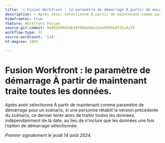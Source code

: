 ```yaml
---
title: '« Fusion Workfront : le paramètre de démarrage À partir de maintenant traite toutes les données. »'
description: « Après avoir sélectionné À partir de maintenant comme paramètre de démarrage pour un scénario, si une personne rétablit la version précédente du scénario, ce dernier tente alors de traiter toutes les données, indépendamment de la date, au lieu de n’inclure que les données une fois l’option de démarrage sélectionnée. »
hidefromtoc: true
feature: Workfront Fusion
source-git-commit: 8e095890454b39f046eb8ea2ee9505bdf25c8237
workflow-type: ht
source-wordcount: '118'
ht-degree: 100%

---
```



# Fusion Workfront : le paramètre de démarrage À partir de maintenant traite toutes les données.

Après avoir sélectionné À partir de maintenant comme paramètre de démarrage pour un scénario, si une personne rétablit la version précédente du scénario, ce dernier tente alors de traiter toutes les données, indépendamment de la date, au lieu de n’inclure que les données une fois l’option de démarrage sélectionnée.

_Premier signalement le jeudi 14 août 2024._
